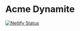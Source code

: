 # Acme Dynamite

[![Netlify Status](https://api.netlify.com/api/v1/badges/4ec873e1-153c-44c1-8d21-28c92d3a5d23/deploy-status)](https://app.netlify.com/sites/acme-dynamite/deploys)